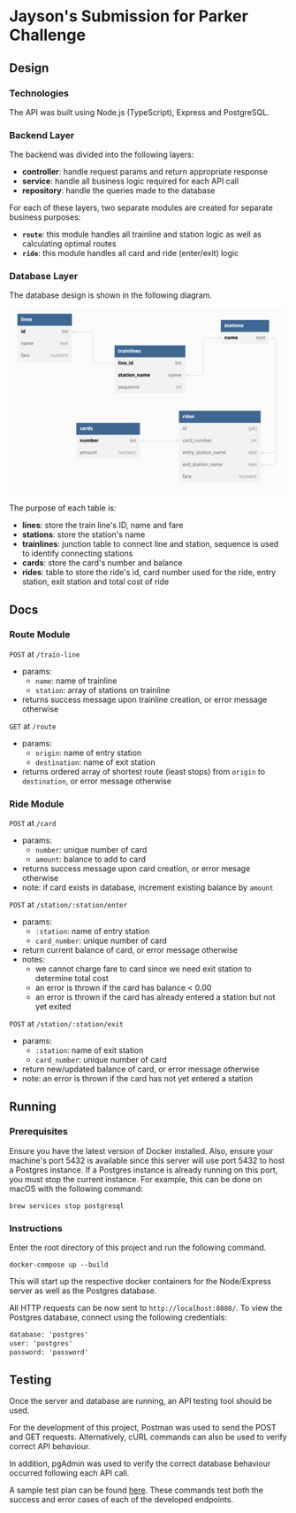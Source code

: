 # Jayson's Submission for Parker Challenge

## Design

### Technologies

The API was built using Node.js (TypeScript), Express and PostgreSQL.

### Backend Layer

The backend was divided into the following layers:

* **controller**: handle request params and return appropriate response
* **service**: handle all business logic required for each API call
* **repository**: handle the queries made to the database

For each of these layers, two separate modules are created for separate business purposes:
* **`route`**: this module handles all trainline and station logic as well as calculating optimal routes
* **`ride`**: this module handles all card and ride (enter/exit) logic

### Database Layer

The database design is shown in the following diagram.

![Database design](./database-design.png)

The purpose of each table is:

* **lines**: store the train line's ID, name and fare
* **stations**: store the station's name
* **trainlines**: junction table to connect line and station, sequence is used to identify connecting stations
* **cards**: store the card's number and balance
* **rides**: table to store the ride's id, card number used for the ride, entry station, exit station and total cost of ride

## Docs

### Route Module

`POST` at `/train-line`
* params:
  * `name`: name of trainline
  * `station`: array of stations on trainline
* returns success message upon trainline creation, or error message otherwise

`GET` at `/route`
* params:
  * `origin`: name of entry station
  * `destination`: name of exit station
* returns ordered array of shortest route (least stops) from `origin` to `destination`, or error message otherwise

### Ride Module

`POST` at `/card`
* params:
  * `number`: unique number of card
  * `amount`: balance to add to card
* returns success message upon card creation, or error mesage otherwise
* note: if card exists in database, increment existing balance by `amount`

`POST` at `/station/:station/enter`
* params:
  * `:station`: name of entry station
  * `card_number`: unique number of card
* return current balance of card, or error message otherwise
* notes:
  * we cannot charge fare to card since we need exit station to determine total cost
  * an error is thrown if the card has balance < 0.00
  * an error is thrown if the card has already entered a station but not yet exited

`POST` at `/station/:station/exit`
* params:
  * `:station`: name of exit station
  * `card_number`: unique number of card
* return new/updated balance of card, or error message otherwise
* note: an error is thrown if the card has not yet entered a station

## Running

### Prerequisites

Ensure you have the latest version of Docker installed. Also, ensure your machine's port 5432 is available since this server will use port 5432 to host a Postgres instance. If a Postgres instance is already running on this port, you must stop the current instance. For example, this can be done on macOS with the following command:

```
brew services stop postgresql
```

### Instructions

Enter the root directory of this project and run the following command.

```
docker-compose up --build
```

This will start up the respective docker containers for the Node/Express server as well as the Postgres database.

All HTTP requests can be now sent to `http://localhost:8080/`. To view the Postgres database, connect using the following credentials:

```
database: 'postgres'
user: 'postgres'
password: 'password'
```

## Testing

Once the server and database are running, an API testing tool should be used.

For the development of this project, Postman was used to send the POST and GET requests. Alternatively, cURL commands can also be used to verify correct API behaviour.

In addition, pgAdmin was used to verify the correct database behaviour occurred following each API call.

A sample test plan can be found [here](./testplan.md). These commands test both the success and error cases of each of the developed endpoints.

